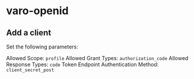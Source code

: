 # varo-openid

## Add a client
Set the following parameters:

Allowed Scope: `profile`
Allowed Grant Types: `authorization_code`
Allowed Response Types: `code`
Token Endpoint Authentication Method: `client_secret_post`

